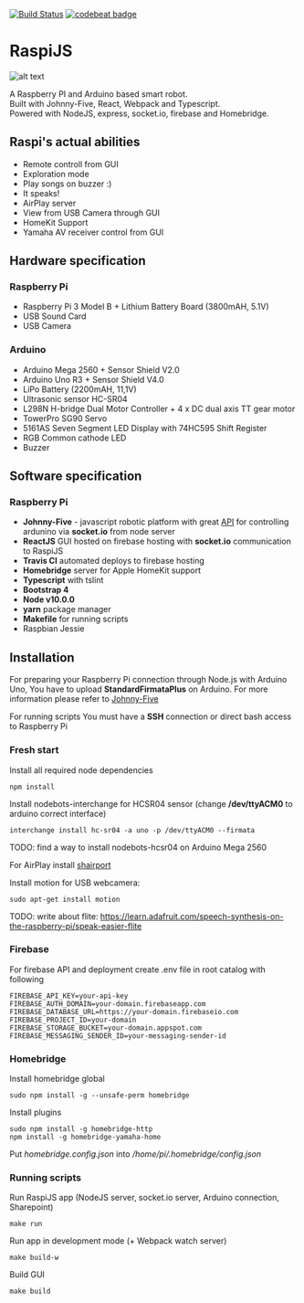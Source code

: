 [![Build Status](https://travis-ci.org/daymosik/raspi-js.svg?branch=master)](https://travis-ci.org/daymosik/raspi-js)
[![codebeat badge](https://codebeat.co/badges/e6723bd6-9439-4147-bc3d-12e1baabb89b)](https://codebeat.co/projects/github-com-daymosik-raspi-js-master)

RaspiJS 
====

![alt text](https://raw.githubusercontent.com/daymosik/raspi-js/master/app/src/assets/images/logo-vertical.png)

A Raspberry PI and Arduino based smart robot.  
Built with Johnny-Five, React, Webpack and Typescript.  
Powered with NodeJS, express, socket.io, firebase and Homebridge.  

## Raspi's actual abilities ##

* Remote controll from GUI
* Exploration mode
* Play songs on buzzer :)
* It speaks!
* AirPlay server
* View from USB Camera through GUI
* HomeKit Support
* Yamaha AV receiver control from GUI

## Hardware specification ##

### Raspberry Pi ###

* Raspberry Pi 3 Model B + Lithium Battery Board (3800mAH, 5.1V)
* USB Sound Card
* USB Camera

### Arduino ###

* Arduino Mega 2560 + Sensor Shield V2.0
* Arduino Uno R3 + Sensor Shield V4.0
* LiPo Battery (2200mAH, 11,1V)
* Ultrasonic sensor HC-SR04
* L298N H-bridge Dual Motor Controller + 4 x DC dual axis TT gear motor
* TowerPro SG90 Servo
* 5161AS Seven Segment LED Display with 74HC595 Shift Register
* RGB Common cathode LED
* Buzzer

## Software specification ##

### Raspberry Pi ###

* **Johnny-Five** - javascript robotic platform with great [API](http://johnny-five.io/api/) for controlling ardunino via **socket.io** from node server
* **ReactJS** GUI hosted on firebase hosting with **socket.io** communication to RaspiJS 
* **Travis CI** automated deploys to firebase hosting
* **Homebridge** server for Apple HomeKit support
* **Typescript** with tslint
* **Bootstrap 4**
* **Node v10.0.0**
* **yarn** package manager
* **Makefile** for running scripts
* Raspbian Jessie

## Installation ##

For preparing your Raspberry Pi connection through Node.js with Arduino Uno, You have to upload **StandardFirmataPlus** on Arduino. For more information please refer to [Johnny-Five](http://johnny-five.io)

For running scripts You must have a **SSH** connection or direct bash access to Raspberry Pi  

### Fresh start ###

Install all required node dependencies 
```
npm install
```

Install nodebots-interchange for HCSR04 sensor (change **/dev/ttyACM0** to arduino correct interface)
```
interchange install hc-sr04 -a uno -p /dev/ttyACM0 --firmata
```
TODO: find a way to install nodebots-hcsr04 on Arduino Mega 2560

For AirPlay install [shairport](https://github.com/abrasive/shairport)

Install motion for USB webcamera:
```
sudo apt-get install motion
```

TODO: write about flite: https://learn.adafruit.com/speech-synthesis-on-the-raspberry-pi/speak-easier-flite

### Firebase ###

For firebase API and deployment create .env file in root catalog with following

```
FIREBASE_API_KEY=your-api-key
FIREBASE_AUTH_DOMAIN=your-domain.firebaseapp.com
FIREBASE_DATABASE_URL=https://your-domain.firebaseio.com
FIREBASE_PROJECT_ID=your-domain
FIREBASE_STORAGE_BUCKET=your-domain.appspot.com
FIREBASE_MESSAGING_SENDER_ID=your-messaging-sender-id
```

### Homebridge ###

Install homebridge global
```
sudo npm install -g --unsafe-perm homebridge
```

Install plugins
```
sudo npm install -g homebridge-http
npm install -g homebridge-yamaha-home
```

Put *homebridge.config.json* into */home/pi/.homebridge/config.json*

### Running scripts ###

Run RaspiJS app
(NodeJS server, socket.io server, Arduino connection, Sharepoint)
```
make run
```

Run app in development mode
(+ Webpack watch server)
```
make build-w
```

Build GUI
```
make build
```


